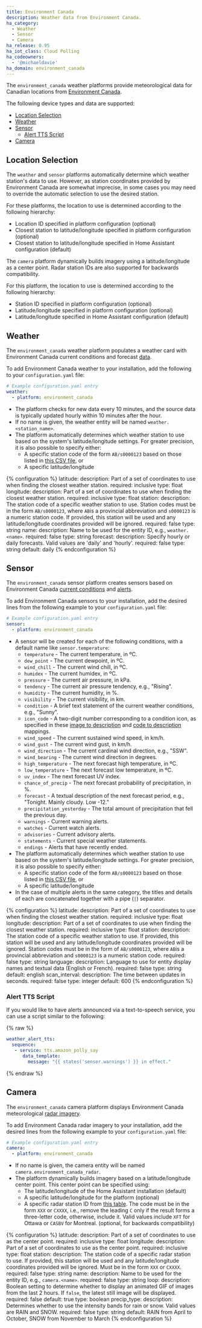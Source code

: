 ```yaml
---
title: Environment Canada
description: Weather data from Environment Canada.
ha_category:
  - Weather
  - Sensor
  - Camera
ha_release: 0.95
ha_iot_class: Cloud Polling
ha_codeowners:
  - '@michaeldavie'
ha_domain: environment_canada
---
```


The `environment_canada` weather platforms provide meteorological data for Canadian locations from [Environment Canada](https://weather.gc.ca/index_e.html).

The following device types and data are supported:

- [Location Selection](#location-selection)
- [Weather](#weather)
- [Sensor](#sensor)
  - [Alert TTS Script](#alert-tts-script)
- [Camera](#camera)

## Location Selection

The `weather` and `sensor` platforms automatically determine which weather station's data to use. However, as station coordinates provided by Environment Canada are somewhat imprecise, in some cases you may need to override the automatic selection to use the desired station.

For these platforms, the location to use is determined according to the following hierarchy:

- Location ID specified in platform configuration (optional)
- Closest station to latitude/longitude specified in platform configuration (optional)
- Closest station to latitude/longitude specified in Home Assistant configuration (default)

The `camera` platform dynamically builds imagery using a latitude/longitude as a center point. Radar station IDs are also supported for backwards compatibility.

For this platform, the location to use is determined according to the following hierarchy:

- Station ID specified in platform configuration (optional)
- Latitude/longitude specified in platform configuration (optional)
- Latitude/longitude specified in Home Assistant configuration (default)


## Weather

The `environment_canada` weather platform populates a weather card with Environment Canada current conditions and forecast [data](https://weather.gc.ca/canada_e.html).

To add Environment Canada weather to your installation, add the following to your `configuration.yaml` file:

```yaml
# Example configuration.yaml entry
weather:
  - platform: environment_canada
```

- The platform checks for new data every 10 minutes, and the source data is typically updated hourly within 10 minutes after the hour.
- If no name is given, the weather entity will be named `weather.<station_name>`.
- The platform automatically determines which weather station to use based on the system's latitude/longitude settings. For greater precision, it is also possible to specify either:
    - A specific station code of the form `AB/s0000123` based on those listed in [this CSV file](http://dd.weatheroffice.ec.gc.ca/citypage_weather/docs/site_list_towns_en.csv), or
    - A specific latitude/longitude

{% configuration %}
latitude:
  description: Part of a set of coordinates to use when finding the closest weather station.
  required: inclusive
  type: float
longitude:
  description: Part of a set of coordinates to use when finding the closest weather station.
  required: inclusive
  type: float
station:
  description: The station code of a specific weather station to use. Station codes must be in the form `AB/s0000123`, where `AB`is a provincial abbreviation and `s0000123` is a numeric station code. If provided, this station will be used and any latitude/longitude coordinates provided will be ignored.
  required: false
  type: string
name:
  description: Name to be used for the entity ID, e.g.,  `weather.<name>`.
  required: false
  type: string
forecast:
  description: Specify hourly or daily forecasts. Valid values are 'daily' and 'hourly'.
  required: false
  type: string
  default: daily
{% endconfiguration %}

## Sensor

The `environment_canada` sensor platform creates sensors based on Environment Canada [current conditions](https://weather.gc.ca/canada_e.html) and [alerts](https://weather.gc.ca/warnings/index_e.html).

To add Environment Canada sensors to your installation, add the desired lines from the following example to your `configuration.yaml` file:

```yaml
# Example configuration.yaml entry
sensor:
  - platform: environment_canada
```

- A sensor will be created for each of the following conditions, with a default name like `sensor.temperature`:     
    - `temperature` - The current temperature, in ºC.
    - `dew_point` - The current dewpoint, in ºC.
    - `wind_chill` - The current wind chill, in ºC.
    - `humidex` - The current humidex, in ºC.
    - `pressure` - The current air pressure, in kPa.
    - `tendency` - The current air pressure tendency, e.g.,  "Rising".
    - `humidity` - The current humidity, in %.
    - `visibility` - The current visibility, in km.
    - `condition` - A brief text statement of the current weather conditions, e.g.,  "Sunny".
    - `icon_code` - A two-digit number corresponding to a condition icon, as specified in these [image to description](https://dd.weather.gc.ca/citypage_weather/docs/Current_Conditions_Icons-Icones_conditions_actuelles.pdf) and [code to description](https://dd.weather.gc.ca/citypage_weather/docs/current_conditions_icon_code_descriptions_e.csv) mappings.
    - `wind_speed` - The current sustained wind speed, in km/h.
    - `wind_gust` - The current wind gust, in km/h.
    - `wind_direction` - The current cardinal wind direction, e.g.,  "SSW".
    - `wind_bearing` - The current wind direction in degrees.
    - `high_temperature` - The next forecast high temperature, in ºC.
    - `low_temperature` - The next forecast low temperature, in ºC.
    - `uv_index` - The next forecast UV index.
    - `chance_of_precip` - The next forecast probability of precipitation, in %.
    - `forecast` - A textual description of the next forecast period, e.g.,  "Tonight. Mainly cloudy. Low -12."
    - `precipitation_yesterday` - The total amount of precipitation that fell the previous day.
    - `warnings` - Current warning alerts.
    - `watches` - Current watch alerts.
    - `advisories` - Current advisory alerts.
    - `statements` - Current special weather statements.
    - `endings` - Alerts that have recently ended.
- The platform automatically determines which weather station to use based on the system's latitude/longitude settings. For greater precision, it is also possible to specify either:
    - A specific station code of the form `AB/s0000123` based on those listed in [this CSV file](http://dd.weatheroffice.ec.gc.ca/citypage_weather/docs/site_list_towns_en.csv), or
    - A specific latitude/longitude
- In the case of multiple alerts in the same category, the titles and details of each are concatenated together with a pipe (`|`) separator.

{% configuration %}
latitude:
  description: Part of a set of coordinates to use when finding the closest weather station.
  required: inclusive
  type: float
longitude:
  description: Part of a set of coordinates to use when finding the closest weather station.
  required: inclusive
  type: float
station:
  description: The station code of a specific weather station to use. If provided, this station will be used and any latitude/longitude coordinates provided will be ignored. Station codes must be in the form of `AB/s0000123`, where `AB`is a provincial abbreviation and `s0000123` is a numeric station code.
  required: false
  type: string
language:
  description: Language to use for entity display names and textual data (English or French).
  required: false
  type: string
  default: english
scan_interval:
  description: The time between updates in seconds.
  required: false
  type: integer
  default: 600
{% endconfiguration %}

### Alert TTS Script

If you would like to have alerts announced via a text-to-speech service, you can use a script similar to the following:

{% raw %}
```yaml
weather_alert_tts:
  sequence:
   - service: tts.amazon_polly_say
      data_template:
        message: "{{ states('sensor.warnings') }} in effect."
```
{% endraw %}

## Camera

The `environment_canada` camera platform displays Environment Canada meteorological [radar imagery](https://weather.gc.ca/radar/index_e.html).

To add Environment Canada radar imagery to your installation, add the desired lines from the following example to your `configuration.yaml` file:

```yaml
# Example configuration.yaml entry
camera:
  - platform: environment_canada
```

- If no name is given, the camera entity will be named `camera.environment_canada_radar`.
- The platform dynamically builds imagery based on a latitude/longitude center point. This center point can be specified using:
    - The latitude/longitude of the Home Assistant installation (default)
    - A specific latitude/longitude for the platform (optional)
    - A specific radar station ID from [this table](https://en.wikipedia.org/wiki/Canadian_weather_radar_network#List_of_radars). The code must be in the form `XXX` or `CXXXX`, i.e., remove the leading `C` only if the result forms a three-letter code, otherwise, include it. Valid values include `XFT` for Ottawa or `CASBV` for Montreal. (optional, for backwards compatibility)

{% configuration %}
latitude:
  description: Part of a set of coordinates to use as the center point.
  required: inclusive
  type: float
longitude:
  description: Part of a set of coordinates to use as the center point.
  required: inclusive
  type: float
station: 
  description: The station code of a specific radar station to use. If provided, this station will be used and any latitude/longitude coordinates provided will be ignored. Must be in the form `XXX` or `CXXXX`.
  required: false
  type: string
name:
  description: Name to be used for the entity ID, e.g.,  `camera.<name>`.
  required: false
  type: string
loop:
  description: Boolean setting to determine whether to display an animated GIF of images from the last 2 hours. If `false`, the latest still image will be displayed.
  required: false
  default: true
  type: boolean
precip_type:
  description: Determines whether to use the intensity bands for rain or snow. Valid values are RAIN and SNOW.
  required: false
  type: string
  default: RAIN from April to October, SNOW from November to March
{% endconfiguration %}
